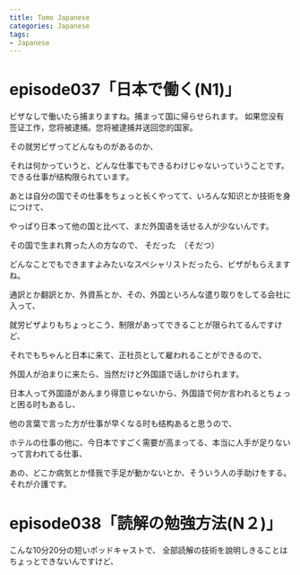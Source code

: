 ```yaml
---
title: Tomo Japanese
categories: Japanese
tags:
- Japanese
---
```





# episode037「日本で働く(N1)」

ビザなしで働いたら捕まりますね。捕まって国に帰らせられます。
如果您没有签证工作，您将被逮捕。您将被逮捕并送回您的国家。

その就労ビザってどんなものがあるのか、

それは何かっていうと、どんな仕事でもできるわけじゃないっていうことです。できる仕事が结构限られています。

あとは自分の国でその仕事をちょっと长くやってて、いろんな知识とか技術を身につけて、

やっぱり日本って他の国と比べて、まだ外国语を话せる人が少ないんです。

その国で生まれ育った人の方なので、
そだった　（そだつ）

どんなことでもできますよみたいなスペシャリストだったら、ビザがもらえますね。

通訳とか翻訳とか、外資系とか、その、外国といろんな遣り取りをしてる会社に入って、

就労ビザよりもちょっとこう、制限があってできることが限られてるんですけど、

それでもちゃんと日本に来て、正社员として雇われることができるので、

外国人が泊まりに来たら、当然だけど外国語で话しかけられます。

日本人って外国語があんまり得意じゃないから、外国語で何か言われるとちょっと困る时もあるし、

他の言葉で言った方が仕事が早くなる时も结构あると思うので、

ホテルの仕事の他に、今日本ですごく需要が高まってる、本当に人手が足りないって言われてる仕事、

あの、どこか病気とか怪我で手足が動かないとか、そういう人の手助けをする。それが介護です。

# episode038「読解の勉強方法(N２)」

こんな10分20分の短いポッドキャストで、 全部読解の技術を說明しきることはちょっとできないんですけど、
